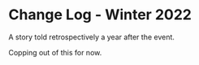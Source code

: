 # Change Log - Winter 2022

A story told retrospectively a year after the event.

Copping out of this for now.

[recharge]: https://rechargepayments.com/
